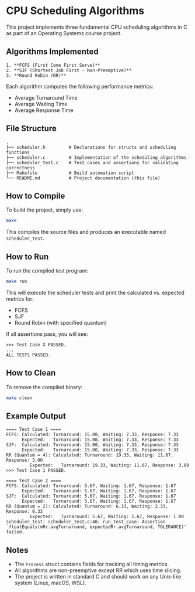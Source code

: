 # CPU Scheduling Algorithms

This project implements three fundamental CPU scheduling algorithms in C as part of an Operating Systems course project.

## Algorithms Implemented
```
1. **FCFS (First Come First Serve)**
2. **SJF (Shortest Job First - Non-Preemptive)**
3. **Round Robin (RR)**
```
Each algorithm computes the following performance metrics:
- Average Turnaround Time
- Average Waiting Time
- Average Response Time

## File Structure

```
.
├── scheduler.h         # Declarations for structs and scheduling functions
├── scheduler.c         # Implementation of the scheduling algorithms
├── scheduler_test.c    # Test cases and assertions for validating correctness
├── Makefile            # Build automation script
└── README.md           # Project documentation (this file)
```

## How to Compile

To build the project, simply use:

```bash
make
```

This compiles the source files and produces an executable named `scheduler_test`.

## How to Run

To run the compiled test program:

```bash
make run
```

This will execute the scheduler tests and print the calculated vs. expected metrics for:
- FCFS
- SJF
- Round Robin (with specified quantum)

If all assertions pass, you will see:

```
>>> Test Case X PASSED.
...
ALL TESTS PASSED.
```

## How to Clean

To remove the compiled binary:

```bash
make clean
```

## Example Output 

```
==== Test Case 1 ====
FCFS: Calculated: Turnaround: 15.00, Waiting: 7.33, Response: 7.33
      Expected:   Turnaround: 15.00, Waiting: 7.33, Response: 7.33
SJF:  Calculated: Turnaround: 15.00, Waiting: 7.33, Response: 7.33
      Expected:   Turnaround: 15.00, Waiting: 7.33, Response: 7.33
RR (Quantum = 4): Calculated: Turnaround: 19.33, Waiting: 11.67, Response: 3.00
         Expected:   Turnaround: 19.33, Waiting: 11.67, Response: 3.00
>>> Test Case 1 PASSED.

==== Test Case 2 ====
FCFS: Calculated: Turnaround: 5.67, Waiting: 1.67, Response: 1.67
      Expected:   Turnaround: 5.67, Waiting: 1.67, Response: 1.67
SJF:  Calculated: Turnaround: 5.67, Waiting: 1.67, Response: 1.67
      Expected:   Turnaround: 5.67, Waiting: 1.67, Response: 1.67
RR (Quantum = 2): Calculated: Turnaround: 6.33, Waiting: 2.33, Response: 0.33
         Expected:   Turnaround: 5.67, Waiting: 1.67, Response: 1.00
scheduler_test: scheduler_test.c:46: run_test_case: Assertion `floatEquals(mRr.avgTurnaround, expectedRr.avgTurnaround, TOLERANCE)' failed.
```

## Notes

- The `Process` struct contains fields for tracking all timing metrics.
- All algorithms are non-preemptive except RR which uses time slicing.
- The project is written in standard C and should work on any Unix-like system (Linux, macOS, WSL).
